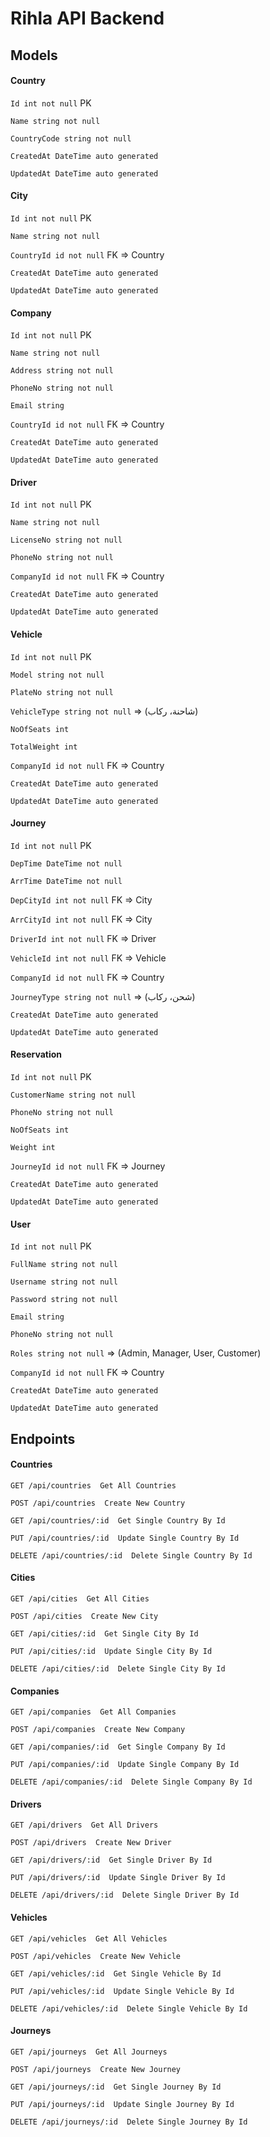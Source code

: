 # Rihla API Backend

## Models

#### Country

`Id int not null` PK

`Name string not null`

`CountryCode string not null`

`CreatedAt DateTime auto generated`

`UpdatedAt DateTime auto generated`

#### City

`Id int not null` PK

`Name string not null`

`CountryId id not null` FK => Country

`CreatedAt DateTime auto generated`

`UpdatedAt DateTime auto generated`

#### Company

`Id int not null` PK

`Name string not null`

`Address string not null`

`PhoneNo string not null`

`Email string`

`CountryId id not null` FK => Country

`CreatedAt DateTime auto generated`

`UpdatedAt DateTime auto generated`

#### Driver

`Id int not null` PK

`Name string not null`

`LicenseNo string not null`

`PhoneNo string not null`

`CompanyId id not null` FK => Country

`CreatedAt DateTime auto generated`

`UpdatedAt DateTime auto generated`

#### Vehicle

`Id int not null` PK

`Model string not null`

`PlateNo string not null`

`VehicleType string not null` => (شاحنة، ركاب)

`NoOfSeats int`

`TotalWeight int`

`CompanyId id not null` FK => Country

`CreatedAt DateTime auto generated`

`UpdatedAt DateTime auto generated`

#### Journey

`Id int not null` PK

`DepTime DateTime not null`

`ArrTime DateTime not null`

`DepCityId int not null` FK => City

`ArrCityId int not null` FK => City

`DriverId int not null` FK => Driver

`VehicleId int not null` FK => Vehicle

`CompanyId id not null` FK => Country

`JourneyType string not null` => (شحن، ركاب)

`CreatedAt DateTime auto generated`

`UpdatedAt DateTime auto generated`

#### Reservation

`Id int not null` PK

`CustomerName string not null`

`PhoneNo string not null`

`NoOfSeats int`

`Weight int`

`JourneyId id not null` FK => Journey

`CreatedAt DateTime auto generated`

`UpdatedAt DateTime auto generated`

#### User

`Id int not null` PK

`FullName string not null`

`Username string not null`

`Password string not null`

`Email string`

`PhoneNo string not null`

`Roles string not null` => (Admin, Manager, User, Customer)

`CompanyId id not null` FK => Country

`CreatedAt DateTime auto generated`

`UpdatedAt DateTime auto generated`

## Endpoints

#### Countries

`GET /api/countries  Get All Countries`

`POST /api/countries  Create New Country`

`GET /api/countries/:id  Get Single Country By Id`

`PUT /api/countries/:id  Update Single Country By Id`

`DELETE /api/countries/:id  Delete Single Country By Id`

#### Cities

`GET /api/cities  Get All Cities`

`POST /api/cities  Create New City`

`GET /api/cities/:id  Get Single City By Id`

`PUT /api/cities/:id  Update Single City By Id`

`DELETE /api/cities/:id  Delete Single City By Id`

#### Companies

`GET /api/companies  Get All Companies`

`POST /api/companies  Create New Company`

`GET /api/companies/:id  Get Single Company By Id`

`PUT /api/companies/:id  Update Single Company By Id`

`DELETE /api/companies/:id  Delete Single Company By Id`

#### Drivers

`GET /api/drivers  Get All Drivers`

`POST /api/drivers  Create New Driver`

`GET /api/drivers/:id  Get Single Driver By Id`

`PUT /api/drivers/:id  Update Single Driver By Id`

`DELETE /api/drivers/:id  Delete Single Driver By Id`

#### Vehicles

`GET /api/vehicles  Get All Vehicles`

`POST /api/vehicles  Create New Vehicle`

`GET /api/vehicles/:id  Get Single Vehicle By Id`

`PUT /api/vehicles/:id  Update Single Vehicle By Id`

`DELETE /api/vehicles/:id  Delete Single Vehicle By Id`

#### Journeys

`GET /api/journeys  Get All Journeys`

`POST /api/journeys  Create New Journey`

`GET /api/journeys/:id  Get Single Journey By Id`

`PUT /api/journeys/:id  Update Single Journey By Id`

`DELETE /api/journeys/:id  Delete Single Journey By Id`

